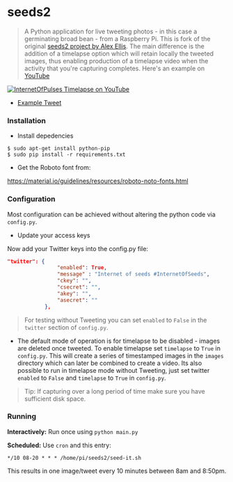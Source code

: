 seeds2
=======

> A Python application for live tweeting photos - in this case a germinating broad bean - from a Raspberry Pi.  This is fork of the original [seeds2 project by Alex Ellis](https://github.com/alexellis/seeds2).  The main difference is the addition of a timelapse option which will retain locally the tweeted images, thus enabling production of a timelapse video when the activity that you're capturing completes.  Here's an example on [YouTube](https://www.youtube.com/watch?v=eqsYFgdCpYY)

[![InternetOfPulses Timelapse on YouTube](https://img.youtube.com/vi/eqsYFgdCpYY/0.jpg)](https://www.youtube.com/watch?v=eqsYFgdCpYY "InternetOfPulses Timelapse on YouTube")

* [Example Tweet](https://twitter.com/rgee0T/status/881163025276915715)

### Installation

* Install depedencies

```
$ sudo apt-get install python-pip
$ sudo pip install -r requirements.txt
```

* Get the Roboto font from:

https://material.io/guidelines/resources/roboto-noto-fonts.html

### Configuration

Most configuration can be achieved without altering the python code via `config.py`.

* Update your access keys

Now add your Twitter keys into the config.py file:

```json
"twitter": {
                "enabled": True,
                "message" : "Internet of seeds #InternetOfSeeds",
                "ckey": "",
                "csecret": "",
                "akey": "",
                "asecret": ""
            },
```

> For testing without Tweeting you can set `enabled` to `False` in the `twitter` section of `config.py`.

* The default mode of operation is for timelapse to be disabled - images are deleted once tweeted.  To enable timelapse set `timelapse` to `True` in `config.py`.  This will create a series of timestamped images in the `images` directory which can later be combined to create a video.  Its also possible to run in timelapse mode without Tweeting, just set twitter `enabled` to `False` and `timelapse` to `True` in `config.py`.

>Tip: If capturing over a long period of time make sure you have sufficient disk space.

### Running

__Interactively:__
Run once using `python main.py`

__Scheduled:__
Use `cron` and this entry:

```cron
*/10 08-20 * * * /home/pi/seeds2/seed-it.sh
```

This results in one image/tweet every 10 minutes between 8am and 8:50pm.
